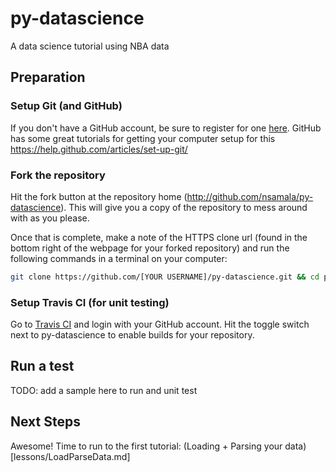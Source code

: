 # py-datascience
A data science tutorial using NBA data

## Preparation

### Setup Git (and GitHub)
If you don't have a GitHub account, be sure to register for one [here](https://github.com/join).
GitHub has some great tutorials for getting your computer setup for this https://help.github.com/articles/set-up-git/

### Fork the repository
Hit the fork button at the repository home (http://github.com/nsamala/py-datascience). This will give you a copy of the repository to mess around with as you please.

Once that is complete, make a note of the HTTPS clone url (found in the bottom right of the webpage for your forked repository) and run the following commands in a terminal on your computer:
```bash
git clone https://github.com/[YOUR USERNAME]/py-datascience.git && cd py-datascience
```

### Setup Travis CI (for unit testing)
Go to [Travis CI](https://travis-ci.org) and login with your GitHub account. Hit the toggle switch next to py-datascience to enable builds for your repository.

## Run a test
TODO: add a sample here to run and unit test

## Next Steps
Awesome! Time to run to the first tutorial: (Loading + Parsing your data)[lessons/LoadParseData.md]
